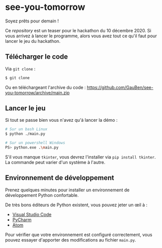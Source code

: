 # see-you-tomorrow

Soyez prêts pour demain !

Ce _repository_ est un teaser pour le hackathon du 10 décembre 2020. Si vous arrivez à lancer le programme, alors vous avez tout ce qu'il faut pour lancer le jeu du hackathon.

## Télécharger le code

Via `git clone` :

```bash
$ git clone
```

Ou en téléchargeant l'archive du code : https://github.com/GauBen/see-you-tomorrow/archive/main.zip

## Lancer le jeu

Si tout se passe bien vous n'avez qu'à lancer la démo :

```bash
# Sur un bash Linux
$ python ./main.py

# Sur un powershell Windows
PS> python.exe .\main.py
```

S'il vous manque `tkinter`, vous devrez l'installer via `pip install tkinter`. La commande peut varier d'un système à l'autre.

## Environnement de développement

Prenez quelques minutes pour installer un environnement de développement Python confortable.

De très bons éditeurs de Python existent, vous pouvez jeter un œil à :

- [Visual Studio Code](https://code.visualstudio.com/)
- [PyCharm](https://www.jetbrains.com/pycharm/)
- [Atom](https://atom.io/)

Pour vérifier que votre environnement est configuré correctement, vous pouvez essayer d'apporter des modifications au fichier `main.py`.
